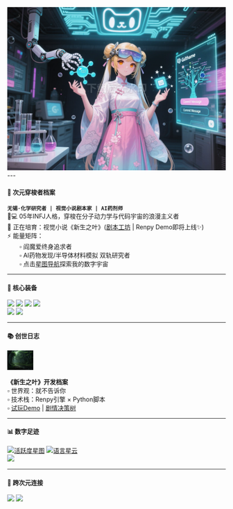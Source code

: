 <div align="center">
  <img src="https://github.com/Lightmessager/Lightmessager/blob/main/banner.png" width="600"/> 
</div>
---

#### 🎨 次元穿梭者档案  
​**`无锡·化学研究者 | 视觉小说剧本家 | AI药剂师`**​  
👨💻 05年INFJ人格，穿梭在分子动力学与代码宇宙的浪漫主义者  
🌱 正在培育：视觉小说《新生之叶》([剧本工坊](https://github.com/Lightmessager/NewLeaf-Scripts) | Renpy Demo即将上线✨)  
⚡️ 能量矩阵：  
  ▫️ 阎魔爱终身追求者  
  ▫️ AI药物发现/半导体材料模拟 双轨研究者   
  ▫️ 点击[星图导航](https://github.com/Lightmessager)探索我的数字宇宙  

---

#### 🚀 核心装备
![](https://img.shields.io/badge/AI-深度学习-ff69b4?logo=keras)
![](https://img.shields.io/badge/化学-计算机辅助药物设计-9cf?logo=react)
![](https://img.shields.io/badge/EDA-芯片仿真-blueviolet?logo=intel)
![](https://img.shields.io/badge/创作引擎-Renpy-ffd700?logo=unity)  
![](https://img.shields.io/badge/MBTI-INFJ-purple)
![](https://img.shields.io/badge/次元护照-ACGN-orange?logo=crunchyroll)

---

#### 📚 创世日志
<div align="left">
  <img src="https://github.com/Lightmessager/Lightmessager/blob/main/cover.png" width="60"/> 
</div>

​**​《新生之叶》开发档案**​  
▫️ 世界观：就不告诉你  
▫️ 技术栈：Renpy引擎 × Python脚本  
▫️ [试玩Demo](https://github.com/Lightmessager/Renpy-Demo) | [剧情决策树](https://github.com/Lightmessager/Plot-Branching)  

---

#### 📊 数字足迹
[![活跃度星图](https://github-readme-stats.vercel.app/api?username=Lightmessager&show_icons=true&theme=radical)](https://github.com/Lightmessager)
[![语言星云](https://github-readme-stats.vercel.app/api/top-langs/?username=Lightmessager&layout=compact&theme=vision-friendly-dark)](https://github.com/Lightmessager)  
![](https://komarev.com/ghpvc/?username=Lightmessager&color=lightgrey&label=次元访问者+)

---

#### 🌌 跨次元连接
[<img src="https://img.shields.io/badge/问题咨询-时空信标-blue?logo=github" width="140">](https://github.com/Lightmessager/Lightmessager/issues)
[<img src="https://img.shields.io/badge/创作协作-联合开发-success?logo=git" width="140">](https://github.com/Lightmessager/NewLeaf-Scripts/pulls)

